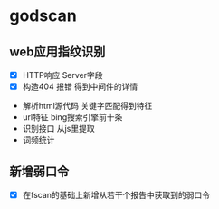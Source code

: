 # godscan

## web应用指纹识别
- [x] HTTP响应 Server字段
- [x] 构造404 报错 得到中间件的详情
* 解析html源代码 关键字匹配得到特征
* url特征 bing搜索引擎前十条
* 识别接口 从js里提取
* 词频统计


## 新增弱口令
- [x] 在fscan的基础上新增从若干个报告中获取到的弱口令